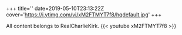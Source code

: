 +++
title=''
date=2019-05-10T23:13:22Z
cover='https://i.ytimg.com/vi/xM2FTMYT7f8/hqdefault.jpg'
+++

All content belongs to RealCharlieKirk.
{{< youtube xM2FTMYT7f8 >}}
